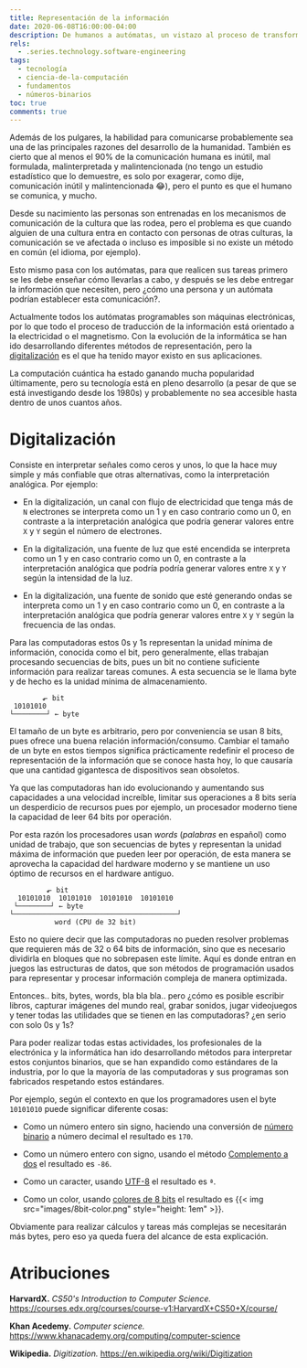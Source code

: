 ```yaml
---
title: Representación de la información
date: 2020-06-08T16:00:00-04:00
description: De humanos a autómatas, un vistazo al proceso de transformar la información en algo que las computadoras puedan entender.
rels:
  - .series.technology.software-engineering
tags:
  - tecnología
  - ciencia-de-la-computación
  - fundamentos
  - números-binarios
toc: true
comments: true
---
```


Además de los pulgares, la habilidad para comunicarse probablemente sea una de
las principales razones del desarrollo de la humanidad. También es cierto que
al menos el 90% de la comunicación humana es inútil, mal formulada,
malinterpretada y malintencionada (no tengo un estudio estadístico que lo
demuestre, es solo por exagerar, como dije, comunicación inútil y
malintencionada 😂), pero el punto es que el humano se comunica, y mucho.

Desde su nacimiento las personas son entrenadas en los mecanismos de
comunicación de la cultura que las rodea, pero el problema es que cuando
alguien de una cultura entra en contacto con personas de otras culturas, la
comunicación se ve afectada o incluso es imposible si no existe un método en
común (el idioma, por ejemplo).

Esto mismo pasa con los autómatas, para que realicen sus tareas primero se les
debe enseñar cómo llevarlas a cabo, y después se les debe entregar la
información que necesiten, pero ¿cómo una persona y un autómata podrían
establecer esta comunicación?.

Actualmente todos los autómatas programables son máquinas electrónicas, por lo
que todo el proceso de traducción de la información está orientado a la
electricidad o el magnetismo. Con la evolución de la informática se han ido
desarrollando diferentes métodos de representación, pero la
[digitalización](#digitalización) es el que ha tenido mayor existo en sus
aplicaciones.

La computación cuántica ha estado ganando mucha popularidad últimamente, pero
su tecnología está en pleno desarrollo (a pesar de que se está investigando
desde los 1980s) y probablemente no sea accesible hasta dentro de unos cuantos
años.

# Digitalización

Consiste en interpretar señales como ceros y unos, lo que la hace muy simple y
más confiable que otras alternativas, como la interpretación analógica. Por
ejemplo:

* En la digitalización, un canal con flujo de electricidad que tenga más de `N`
  electrones se interpreta como un 1 y en caso contrario como un 0, en
  contraste a la interpretación analógica que podría generar valores entre `X`
  y `Y` según el número de electrones.

* En la digitalización, una fuente de luz que esté encendida se interpreta como
  un 1 y en caso contrario como un 0, en contraste a la interpretación
  analógica que podría podría generar valores entre `X` y `Y` según la
  intensidad de la luz.

* En la digitalización, una fuente de sonido que esté generando ondas se
  interpreta como un 1 y en caso contrario como un 0, en contraste a la
  interpretación analógica que podría generar valores entre `X` y `Y` según la
  frecuencia de las ondas.

Para las computadoras estos 0s y 1s representan la unidad mínima de
información, conocida como el bit, pero generalmente, ellas trabajan procesando
secuencias de bits, pues un bit no contiene suficiente información para
realizar tareas comunes. A esta secuencia se le llama byte y de hecho es la
unidad mínima de almacenamiento.

```
        ⬐ bit
 10101010
└────────┘ ← byte
```

El tamaño de un byte es arbitrario, pero por conveniencia se usan 8 bits, pues
ofrece una buena relación información/consumo. Cambiar el tamaño de un byte en
estos tiempos significa prácticamente redefinir el proceso de representación de
la información que se conoce hasta hoy, lo que causaría que una cantidad
gigantesca de dispositivos sean obsoletos.

Ya que las computadoras han ido evolucionando y aumentando sus capacidades a
una velocidad increíble, limitar sus operaciones a 8 bits sería un desperdicio
de recursos pues por ejemplo, un procesador moderno tiene la capacidad de leer
64 bits por operación.

Por esta razón los procesadores usan *words* (*palabras* en español) como
unidad de trabajo, que son secuencias de bytes y representan la unidad máxima
de información que pueden leer por operación, de esta manera se aprovecha la
capacidad del hardware moderno y se mantiene un uso óptimo de recursos en el
hardware antiguo.

```
         ⬐ bit
  10101010  10101010  10101010  10101010
 └────────┘ ← byte
└────────────────────────────────────────┘
           word (CPU de 32 bit)
```

Esto no quiere decir que las computadoras no pueden resolver problemas que
requieren más de 32 o 64 bits de información, sino que es necesario dividirla
en bloques que no sobrepasen este límite. Aquí es donde entran en juegos las
estructuras de datos, que son métodos de programación usados para representar y
procesar información compleja de manera optimizada.

Entonces.. bits, bytes, words, bla bla bla.. pero ¿cómo es posible escribir
libros, capturar imágenes del mundo real, grabar sonidos, jugar videojuegos y
tener todas las utilidades que se tienen en las computadoras? ¿en serio con
solo 0s y 1s?

Para poder realizar todas estas actividades, los profesionales de la
electrónica y la informática han ido desarrollando métodos para interpretar
estos conjuntos binarios, que se han expandido como estándares de la industria,
por lo que la mayoría de las computadoras y sus programas son fabricados
respetando estos estándares.

Por ejemplo, según el contexto en que los programadores usen el byte `10101010`
puede significar diferente cosas:

* Como un número entero sin signo, haciendo una conversión de [número binario](./../../../math/numeral-systems/binary/)
  a número decimal el resultado es `170`.

* Como un número entero con signo, usando el método [Complemento a dos](./../twos-complement/)
  el resultado es `-86`.

* Como un caracter, usando [UTF-8](./../text-encoding/) el resultado es `ª`.

* Como un color, usando [colores de 8 bits](https://en.wikipedia.org/wiki/8-bit_color)
  el resultado es {{< img src="images/8bit-color.png" style="height: 1em" >}}.

Obviamente para realizar cálculos y tareas más complejas se necesitarán más
bytes, pero eso ya queda fuera del alcance de esta explicación.

# Atribuciones

**HarvardX.** *CS50's Introduction to Computer Science.* <https://courses.edx.org/courses/course-v1:HarvardX+CS50+X/course/>

**Khan Acedemy.** *Computer science.* <https://www.khanacademy.org/computing/computer-science>

**Wikipedia.** *Digitization.* <https://en.wikipedia.org/wiki/Digitization>

